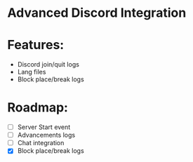 # Advanced Discord Integration


# Features: 
- Discord join/quit logs
- Lang files
- Block place/break logs
  
# Roadmap: 
- [ ] Server Start event
- [ ] Advancements logs
- [ ] Chat integration
- [x] Block place/break logs